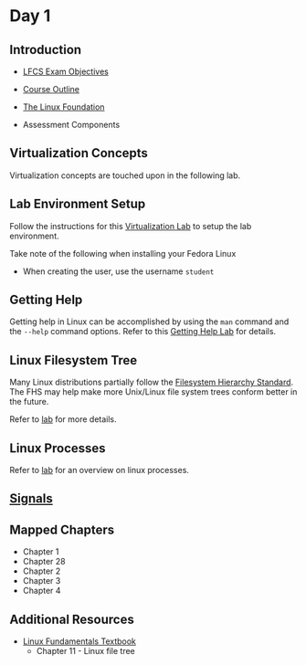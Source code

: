 # Day 1

## Introduction

* [LFCS Exam Objectives](https://training.linuxfoundation.org/certification/linux-foundation-certified-sysadmin-lfcs/)

* [Course Outline](https://training.linuxfoundation.org/training/essentials-of-linux-system-administration/)

* [The Linux Foundation](https://www.linuxfoundation.org/)

* Assessment Components

## Virtualization Concepts

Virtualization concepts are touched upon in the following lab.

## Lab Environment Setup

Follow the instructions for this [Virtualization Lab](https://github.com/ChaoChingTan/labs/blob/main/Virtualization/Virtualization.md) to setup the lab environment.  

Take note of the following when installing your Fedora Linux

* When creating the user, use the username  `student`

## Getting Help

Getting help in Linux can be accomplished by using the `man` command and the `--help` command options. Refer to this [Getting Help Lab](https://github.com/ChaoChingTan/labs/blob/main/Getting_Help.md) for details.

## Linux Filesystem Tree

Many Linux distributions partially follow the [Filesystem Hierarchy Standard](http://www.pathname.com/fhs/). The FHS may help make more Unix/Linux file system trees conform better in the future.

Refer to [lab](https://github.com/ChaoChingTan/labs/blob/main/Linux_Filesystem_Tree.md) for more details.

## Linux Processes

Refer to [lab](https://github.com/ChaoChingTan/labs/blob/main/Linux_Processes.md) for an overview on linux processes.

## [Signals](https://github.com/ChaoChingTan/labs/blob/main/Signals.md)

## Mapped Chapters

* Chapter 1
* Chapter 28
* Chapter 2
* Chapter 3
* Chapter 4

## Additional Resources

* [Linux Fundamentals Textbook](https://linux-training.be/linuxfun.pdf)
  * Chapter 11 - Linux file tree
